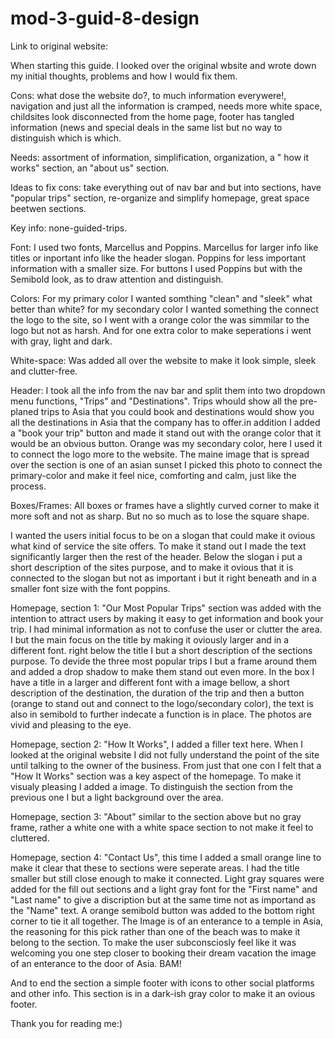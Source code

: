 # mod-3-guid-8-design

Link to original website: [](https://www.ferdin.is/)

When starting this guide. I looked over the original wbsite and wrote down my initial thoughts, problems and how I would fix them.

Cons: what dose the website do?, to much information everywere!, navigation and just all the information is cramped, needs more white space, childsites look disconnected from the home page, footer has tangled information (news and special deals in the same list but no way to distinguish which is which.

Needs: assortment of information, simplification, organization, a " how it works" section, an "about us" section.

Ideas to fix cons: take everything out of nav bar and but into sections, have "popular trips" section, re-organize and simplify homepage, great space beetwen sections.

Key info: none-guided-trips.

Font: I used two fonts, Marcellus and Poppins. Marcellus for larger info like titles or inportant info like the header slogan. Poppins for less important information with a smaller size. For buttons I used Poppins but with the Semibold look, as to draw attention and distinguish.

Colors: For my primary color I wanted somthing "clean" and "sleek" what better than white? for my secondary color I wanted something the connect the logo to the site, so I went with a orange color the was simmilar to the logo but not as harsh. And for one extra color to make seperations i went with gray, light and dark.

White-space: Was added all over the website to make it look simple, sleek and clutter-free.

Header: I took all the info from the nav bar and split them into two dropdown menu functions, "Trips" and "Destinations". Trips whould show all the pre-planed trips to Asia that you could book and destinations would show you all the destinations in Asia that the company has to offer.in addition I added a "book your trip" button and made it stand out with the orange color that it would be an obvious button. Orange was my secondary color, here I used it to connect the logo more to the website. The maine image that is spread over the section is one of an asian sunset I picked this photo to connect the primary-color and make it feel nice, comforting and calm, just like the process.

Boxes/Frames: All boxes or frames have a slightly curved corner to make it more soft and not as sharp. But no so much as to lose the square shape.

I wanted the users initial focus to be on a slogan that could make it ovious what kind of service the site offers. To make it stand out I made the text significantly larger then the rest of the header. Below the slogan i put a short description of the sites purpose, and to make it ovious that it is connected to the slogan but not as important i but it right beneath and in a smaller font size with the font poppins.

Homepage, section 1: "Our Most Popular Trips" section was added with the intention to attract users by making it easy to get information and book your trip. I had minimal information as not to confuse the user or clutter the area. I but the main focus on the title by making it oviously larger and in a different font. right below the title I but a short description of the sections purpose. To devide the three most popular trips I but a frame around them and added a drop shadow to make them stand out even more. In the box I have a title  in a larger and different font with a image bellow, a short description of the destination, the duration of the trip and then a button (orange to stand out and connect to the logo/secondary color), the text is also in semibold to further indecate a function is in place. The photos are vivid and pleasing to the eye. 

Homepage, section 2: "How It Works", I added a filler text here. When I looked at the original website I did not fully understand the point of the site until talking to the owner of the business. From just that one con I felt that a "How It Works" section was a key aspect of the homepage. To make it visualy pleasing I added a image. To distinguish the section from the previous one I but a light background over the area.

Homepage, section 3: "About" similar to the section above  but no gray frame, rather a white one with a white space section to not make it feel to cluttered. 

Homepage, section 4: "Contact Us", this time I added a small orange line to make it clear that these to sections were seperate areas. I had the title smaller but still close enough to make it connected. Light gray squares were added for the fill out sections and a light gray font for the "First name" and "Last name" to give a discription but at the same time not as importand as the "Name" text. A orange semibold button was added to the bottom right corner to tie it all together. The Image is of an enterance to a temple in Asia, the reasoning for this pick rather than one of the beach was to make it belong to the section. To make the user subconsciosly feel like it was welcoming you one step closer to booking their dream vacation the image of an enterance to the door of Asia. BAM!

And to end the section a simple footer with icons to other social platforms and other info. This section is in a dark-ish gray color to make it an ovious footer.

Thank you for reading me:)


